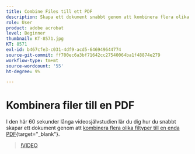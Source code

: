```yaml
---
title: Combine Files till ett PDF
description: Skapa ett dokument snabbt genom att kombinera flera olika filtyper i ett och samma PDF
role: User
product: adobe acrobat
level: Beginner
thumbnail: KT-8571.jpg
KT: 8571
exl-id: b467cfe3-c031-4df9-acd5-646949644774
source-git-commit: ff700ec6a3bf71642cc27540064ba1f48874e279
workflow-type: tm+mt
source-wordcount: '55'
ht-degree: 9%

---
```


# Kombinera filer till en PDF

I den här 60 sekunder långa videosjälvstudien lär du dig hur du snabbt skapar ett dokument genom att [kombinera flera olika filtyper till en enda PDF](https://www.adobe.com/se/acrobat/online/merge-pdf.html){target=&quot;_blank&quot;}.

>[!VIDEO](https://video.tv.adobe.com/v/336361?hidetitle=true)
